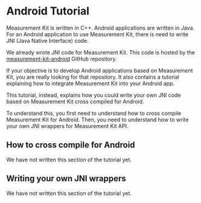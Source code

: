 # Android Tutorial

Measurement Kit is written in C++. Android applications are written
in Java. For an Android application to use Measurement Kit, there is
need to write JNI (Java Native Interface) code.

We already wrote JNI code for Measurement Kit. This code is hosted by
the [measurement-kit-android](
https://github.com/measurement-kit/measurement-kit-android) GitHub
repository.

If your objective is to develop Android applications based on Measurement
Kit, you are really looking for that repository. It also contains a tutorial
explaining how to integrate Measurement Kit into your Android app.

This tutorial, instead, explains how you could write your own JNI
code based on Measurement Kit cross compiled for Android.

To understand this, you first need to understand how to cross compile
Measurement Kit for Android. Then, you need to understand how to write
your own JNI wrappers for Measurement Kit API.

## How to cross compile for Android

We have not written this section of the tutorial yet.

## Writing your own JNI wrappers

We have not written this section of the tutorial yet.
